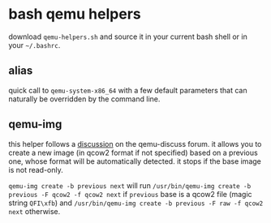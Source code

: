 # bash qemu helpers

download `qemu-helpers.sh` and source it in your current bash shell or in your `~/.bashrc`.


## alias

quick call to `qemu-system-x86_64` with a few default parameters that can naturally be overridden by the command line.


## qemu-img

this helper follows a [discussion](https://mail.gnu.org./archive/html/qemu-discuss/2024-04/msg00017.html) on the qemu-discuss forum.
it allows you to create a new image (in qcow2 format if not specified) based on a previous one, whose format will be automatically detected.
it stops if the base image is not read-only.

`qemu-img create -b previous next` will run `/usr/bin/qemu-img create -b previous -F qcow2 -f qcow2 next` if `previous` base is a qcow2 file (magic string `QFI\xfb`) and `/usr/bin/qemu-img create -b previous -F raw -f qcow2 next` otherwise.
